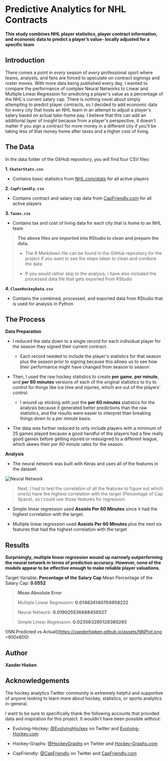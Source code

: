 
# Predictive Analytics for NHL Contracts
**This study combines NHL player statistics, player contract information, and economic data to predict a player’s value- locally adjusted for a specific team**

## Introduction
There comes a point in *every* season of *every* professional sport where teams, analysts, and fans are forced to speculate on contract signings and roster moves. With more data being published every day, I wanted to compare the performance of complex Neural Networks to Linear  and Multiple Linear Regression for predicting a player's value as a percentage of the NHL's current salary cap. There is nothing novel about simply attempting to predict player contracts, so I decided to add economic data for every city that hosts an NHL team in an attempt to adjust a player's salary based on actual take-home pay. I believe that this can add an additional layer of insight because from a player's perspective, it doesn't matter if you sign a contract for more money in a different city if you'll be taking less of that money home after taxes and a higher cost of living.

## The Data
In the data folder of the GitHub repository, you will find four CSV files:

**1. `SkaterStats.csv`**
* Contains basic statistics from [NHL.com/stats](http://www.nhl.com/stats/skaters?aggregate=0&reportType=season&seasonFrom=20092010&seasonTo=20182019&gameType=2&status=active&filter=gamesPlayed,gte,0&sort=a_skaterFullName&page=0&pageSize=100) for all active players

**2. `CapFriendly.csv`**
* Contains contract and salary cap data from [CapFriendly.com](https://www.capfriendly.com/browse/active/2020/signing-date/all/all/all/asc&display=birthday,country,slide-candidate,waivers-exempt,signing-status,expiry-year,performance-bonus,signing-bonus,caphit-percent,aav,length,minors-salary,base-salary,arbitration-eligible,type,signing-age,signing-date,arbitration,extension) for all active players

**3. `Taxes.csv`**
* Contains tax and cost of living data for each city that is home to an NHL team

>**The above files are imported into RStudio to clean and prepare the data.**
>* The R Markdown file can be found in the GitHub repository for the project if you want to see the steps taken to clean and combine the data
>
>* If you would rather skip to the analysis, I have also included the processed data file that gets exported from RStudio

**4. `CleanHockeyData.csv`**
* Contains the combined, processed, and exported data from RStudio that is used for analysis in Python

## The Process
**Data Preparation**
* I reduced the data down to a single record for each individual player for the season they signed their current contract.

	* Each record needed to include the player's statistics for that season plus the season prior to signing because this allows us to see how their performance might have changed from season to season
	
* Then, I used the raw hockey statistics to create **per game**, **per minute**, and **per 60 minutes** versions of each of the original statistics to try to control for things like ice time and injuries, which are out of the players' control.

	* I wound up sticking with just the **per 60 minutes** statistics for the analysis because it generated better predictions than the raw statistics, and the results were easier to interpret than breaking things down to a *per minute* basis.
	
* The data was further reduced to only include players with a minimum of 25 games played because a good handful of the players had a few really good games before getting injured or reassigned to a different league, which skews their *per 60 minute* rates for the season.

**Analysis**
* The neural network was built with Keras and uses all of the features in the dataset:

![Neural Network](https://xanderhieken.github.io/assets/NeuralNetwork.png)

>Next, I had to test the correlation of all the features to figure out which one(s) have the highest correlation with the target (Percentage of Cap Space), so I could use those features for regression.
* Simple linear regression used **Assists Per 60 Minutes** since it had the highest correlation with the target.

* Multiple linear regression used **Assists Per 60 Minutes** plus the next six features that had the highest correlation with the target

## Results
**Surprisingly, multiple linear regression wound up narrowly outperforming the neural network in terms of prediction accuracy. However, none of the models appear to be effective enough to make reliable player valuations.**

Target Variable: **Percentage of the Salary Cap**
Mean Percentage of the Salary Cap: **0.0552**

>**Mean Absolute Error**
>
> Multiple Linear Regression: **0.014824140704958222**
>
> Neural Network: **0.019025536688456527**
>
> Simple Linear Regression: **0.023563290128380265**

![NN Predicted vs Actual](https://xanderhieken.github.io/assets/NNPlot.png =600x600)

## Author
**Xander Hieken**

## Acknowledgements
The hockey analytics Twitter community is extremely helpful and supportive of anyone looking to learn more about hockey, statistics, or sports analytics in-general.

I want to be sure to specifically thank the following accounts that provided data and inspiration for this project. It wouldn't have been possible without:
* Evolving-Hockey: [@EvolvingHockey](https://twitter.com/EvolvingHockey) on Twitter and [Evolving-Hockey.com](https://evolving-hockey.com/)

* Hockey-Graphs: [@HockeyGraphs](https://twitter.com/HockeyGraphs) on Twitter and [Hockey-Graphs.com](https://hockey-graphs.com/)

* CapFriendly: [@CapFriendly](https://twitter.com/CapFriendly) on Twitter and [CapFriendly.com](https://www.capfriendly.com/)
